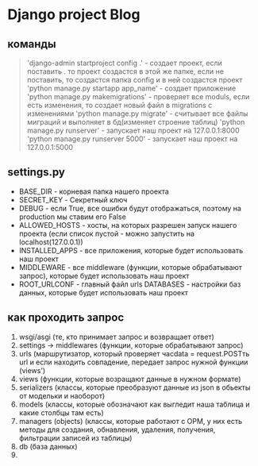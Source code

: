 # Django project Blog
## команды
> 'django-admin startproject config .' - создает проект, если поставить . то проект создастся
в этой же папке, если не поставить, то создастся папка config и в ней создастся проект
>'python manage.py startapp app_name' - создает приложение
>'python manage.py  makemigrations' - проверяет все moduls, если есть изменения, то создает новый файл в migrations с изменениями
'python manage.py migrate' - считывает все файлы миграций  и выполняет в бд(изменяет строение таблиц)
'python manage.py runserver' - запускает наш проект на 127.0.0.1:8000
'python manage.py runserver 5000' - запускает наш проект на 127.0.0.1:5000

## settings.py
* BASE_DIR - корневая папка нашего проекта
* SECRET_KEY -  Секретный ключ
* DEBUG - если True, все ошибки будут отображаться, поэтому на production мы ставим его False
* ALLOWED_HOSTS - хосты, на которых разрешен запуск нашего
проекта (если список пустой - можно запустить на localhost(127.0.0.1))
* INSTALLED_APPS - все приложения, которые будет использовать наш проект
* MIDDLEWARE - все middleware (функции, которые обрабатывают запрос), которые будет использовать наш проект
* ROOT_URLCONF - главный файл  urls
DATABASES - настройки баз данных, которые будет использовать наш проект


## как проходить запрос
1. wsgi/asgi (те, кто принимает запрос и возвращает ответ)
2. settings -> middlewares  (функции, которые обрабатывают запрос)
3. urls (маршрутизатор, который проверяет часdata = request.POSTть url и если
находить совпадение, передает запрос нужной функции (views')
4. views  (функции, которые возращают данные в нужном формате)
5. serializers  (классы, которые преобразуют данные из json в обьекты от модельки и наоборот)
6. models (классы, которые обозначают как выгледит наша таблица и какие столбцы там есть)
7. managers (objects) (классы, которые работают с ОРМ, у них
есть методы для создания, обнавления, удаления, получения, фильтрации записей из таблицы)
8. db (база данных)
9. 
